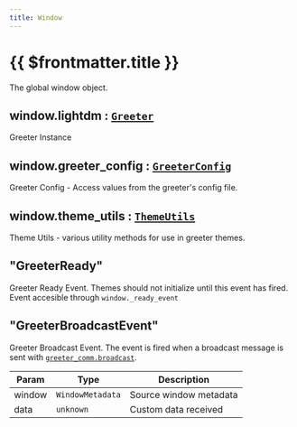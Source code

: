 ```yaml
---
title: Window
---
```


# {{ $frontmatter.title }}
The global window object.

## window.lightdm : [<code>Greeter</code>](Greeter.html)
Greeter Instance

## window.greeter\_config : [<code>GreeterConfig</code>](GreeterConfig.html)
Greeter Config - Access values from the greeter's config file.

## window.theme\_utils : [<code>ThemeUtils</code>](ThemeUtils.html)
Theme Utils - various utility methods for use in greeter themes.

## "GreeterReady"
Greeter Ready Event. Themes should not initialize until this event has fired.
Event accesible through `window._ready_event`

## "GreeterBroadcastEvent"
Greeter Broadcast Event. The event is fired when a broadcast message is sent with [`greeter_comm.broadcast`](GreeterComm.html#greeter-comm-broadcast).

<table>
  <thead>
    <tr>
      <th>Param</th><th>Type</th><th>Description</th>
    </tr>
  </thead>
  <tbody>
<tr>
    <td>window</td><td><code>WindowMetadata</code></td><td>Source window metadata</td>
</tr>
<tr>
    <td>data</td><td><code>unknown</code></td></td><td>Custom data received</td>
</tr>
  </tbody>
</table>
